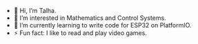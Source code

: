 - 👋 Hi, I’m Talha.
- 👀 I’m interested in Mathematics and Control Systems.
- 🌱 I’m currently learning to write code for ESP32 on PlatformIO.
- ⚡ Fun fact: I like to read and play video games.
<!---
- 💞️ I’m looking to collaborate on ...
- 📫 How to reach me ...
- 😄 Pronouns: ...
- ⚡ Fun fact: ...
--->
<!---
talha6544/talha6544 is a ✨ special ✨ repository because its `README.md` (this file) appears on your GitHub profile.
You can click the Preview link to take a look at your changes.
--->
